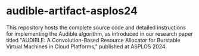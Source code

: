 # audible-artifact-asplos24
This repository hosts the complete source code and detailed instructions for implementing the Audible algorithm, as introduced in our research paper titled "AUDIBLE: A Convolution-Based Resource Allocator for Burstable Virtual Machines in Cloud Platforms," published at ASPLOS 2024.
